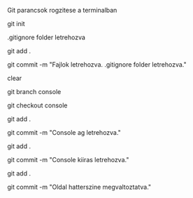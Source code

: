 Git parancsok rogzitese a terminalban

git init

.gitignore folder letrehozva

git add .

git commit -m "Fajlok letrehozva. .gitignore folder letrehozva."

clear

git branch console

git checkout console

git add .

git commit -m "Console ag letrehozva."

git add .

git commit -m "Console kiiras letrehozva."

git add .

git commit -m "Oldal hatterszine megvaltoztatva."